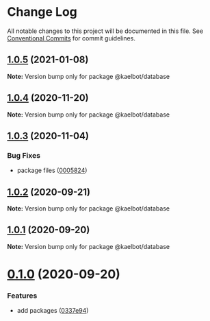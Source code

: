 # Change Log

All notable changes to this project will be documented in this file.
See [Conventional Commits](https://conventionalcommits.org) for commit guidelines.

## [1.0.5](https://github.com/kaeltec/packages/compare/v1.0.4...v1.0.5) (2021-01-08)

**Note:** Version bump only for package @kaelbot/database





## [1.0.4](https://github.com/kaeltec/packages/compare/v1.0.3...v1.0.4) (2020-11-20)

**Note:** Version bump only for package @kaelbot/database





## [1.0.3](https://github.com/kaeltec/packages/compare/v1.0.2...v1.0.3) (2020-11-04)


### Bug Fixes

* package files ([0005824](https://github.com/kaeltec/packages/commit/0005824532bfac10977c90275865b6be7ba4a16c))





## [1.0.2](https://github.com/kaeltec/packages/compare/v1.0.1...v1.0.2) (2020-09-21)

**Note:** Version bump only for package @kaelbot/database





## [1.0.1](https://github.com/kaeltec/packages/compare/v0.1.0...v1.0.1) (2020-09-20)

**Note:** Version bump only for package @kaelbot/database





# [0.1.0](https://github.com/kaeltec/packages/compare/v0.0.2...v0.1.0) (2020-09-20)


### Features

* add packages ([0337e94](https://github.com/kaeltec/packages/commit/0337e9436fb635300f5a312c671a2f21818b4daf))
